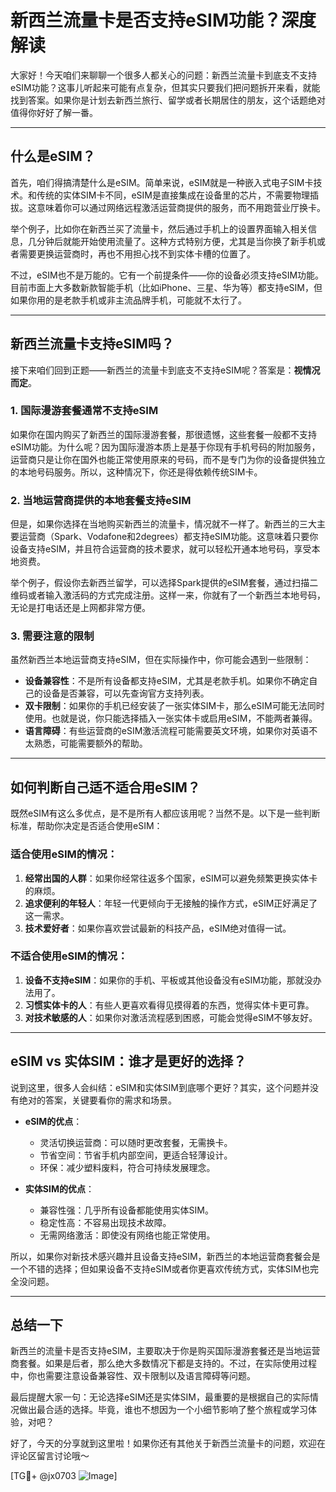 # 新西兰流量卡是否支持eSIM功能？深度解读

大家好！今天咱们来聊聊一个很多人都关心的问题：新西兰流量卡到底支不支持eSIM功能？这事儿听起来可能有点复杂，但其实只要我们把问题拆开来看，就能找到答案。如果你是计划去新西兰旅行、留学或者长期居住的朋友，这个话题绝对值得你好好了解一番。

---

## 什么是eSIM？

首先，咱们得搞清楚什么是eSIM。简单来说，eSIM就是一种嵌入式电子SIM卡技术。和传统的实体SIM卡不同，eSIM是直接集成在设备里的芯片，不需要物理插拔。这意味着你可以通过网络远程激活运营商提供的服务，而不用跑营业厅换卡。

举个例子，比如你在新西兰买了流量卡，然后通过手机上的设置界面输入相关信息，几分钟后就能开始使用流量了。这种方式特别方便，尤其是当你换了新手机或者需要更换运营商时，再也不用担心找不到实体卡槽的位置了。

不过，eSIM也不是万能的。它有一个前提条件——你的设备必须支持eSIM功能。目前市面上大多数新款智能手机（比如iPhone、三星、华为等）都支持eSIM，但如果你用的是老款手机或非主流品牌手机，可能就不太行了。

---

## 新西兰流量卡支持eSIM吗？

接下来咱们回到正题——新西兰的流量卡到底支不支持eSIM呢？答案是：**视情况而定**。

### 1. 国际漫游套餐通常不支持eSIM

如果你在国内购买了新西兰的国际漫游套餐，那很遗憾，这些套餐一般都不支持eSIM功能。为什么呢？因为国际漫游本质上是基于你现有手机号码的附加服务，运营商只是让你在国外也能正常使用原来的号码，而不是专门为你的设备提供独立的本地号码服务。所以，这种情况下，你还是得依赖传统SIM卡。

### 2. 当地运营商提供的本地套餐支持eSIM

但是，如果你选择在当地购买新西兰的流量卡，情况就不一样了。新西兰的三大主要运营商（Spark、Vodafone和2degrees）都支持eSIM功能。这意味着只要你设备支持eSIM，并且符合运营商的技术要求，就可以轻松开通本地号码，享受本地资费。

举个例子，假设你去新西兰留学，可以选择Spark提供的eSIM套餐，通过扫描二维码或者输入激活码的方式完成注册。这样一来，你就有了一个新西兰本地号码，无论是打电话还是上网都非常方便。

### 3. 需要注意的限制

虽然新西兰本地运营商支持eSIM，但在实际操作中，你可能会遇到一些限制：

- **设备兼容性**：不是所有设备都支持eSIM，尤其是老款手机。如果你不确定自己的设备是否兼容，可以先查询官方支持列表。
- **双卡限制**：如果你的手机已经安装了一张实体SIM卡，那么eSIM可能无法同时使用。也就是说，你只能选择插入一张实体卡或启用eSIM，不能两者兼得。
- **语言障碍**：有些运营商的eSIM激活流程可能需要英文环境，如果你对英语不太熟悉，可能需要额外的帮助。

---

## 如何判断自己适不适合用eSIM？

既然eSIM有这么多优点，是不是所有人都应该用呢？当然不是。以下是一些判断标准，帮助你决定是否适合使用eSIM：

### 适合使用eSIM的情况：
1. **经常出国的人群**：如果你经常往返多个国家，eSIM可以避免频繁更换实体卡的麻烦。
2. **追求便利的年轻人**：年轻一代更倾向于无接触的操作方式，eSIM正好满足了这一需求。
3. **技术爱好者**：如果你喜欢尝试最新的科技产品，eSIM绝对值得一试。

### 不适合使用eSIM的情况：
1. **设备不支持eSIM**：如果你的手机、平板或其他设备没有eSIM功能，那就没办法用了。
2. **习惯实体卡的人**：有些人更喜欢看得见摸得着的东西，觉得实体卡更可靠。
3. **对技术敏感的人**：如果你对激活流程感到困惑，可能会觉得eSIM不够友好。

---

## eSIM vs 实体SIM：谁才是更好的选择？

说到这里，很多人会纠结：eSIM和实体SIM到底哪个更好？其实，这个问题并没有绝对的答案，关键要看你的需求和场景。

- **eSIM的优点**：
  - 灵活切换运营商：可以随时更改套餐，无需换卡。
  - 节省空间：节省手机内部空间，更适合轻薄设计。
  - 环保：减少塑料废料，符合可持续发展理念。

- **实体SIM的优点**：
  - 兼容性强：几乎所有设备都能使用实体SIM。
  - 稳定性高：不容易出现技术故障。
  - 无需网络激活：即使没有网络也能正常使用。

所以，如果你对新技术感兴趣并且设备支持eSIM，新西兰的本地运营商套餐会是一个不错的选择；但如果设备不支持eSIM或者你更喜欢传统方式，实体SIM也完全没问题。

---

## 总结一下

新西兰的流量卡是否支持eSIM，主要取决于你是购买国际漫游套餐还是当地运营商套餐。如果是后者，那么绝大多数情况下都是支持的。不过，在实际使用过程中，你也需要注意设备兼容性、双卡限制以及语言障碍等问题。

最后提醒大家一句：无论选择eSIM还是实体SIM，最重要的是根据自己的实际情况做出最合适的选择。毕竟，谁也不想因为一个小细节影响了整个旅程或学习体验，对吧？

好了，今天的分享就到这里啦！如果你还有其他关于新西兰流量卡的问题，欢迎在评论区留言讨论哦～ 

[TG💪+ @jx0703 ![Image](https://github.com/user-attachments/assets/dbca1d08-cadb-493c-b0ec-ad6f7a83f270)]